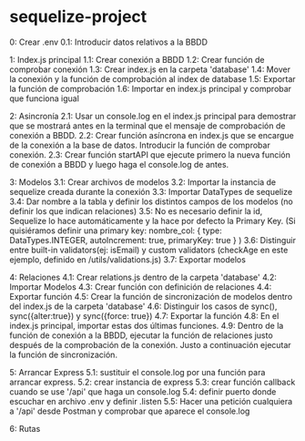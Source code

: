 # sequelize-project

0: Crear .env
  0.1: Introducir datos relativos a la BBDD

1: Index.js principal
1.1: Crear conexión a BBDD
  1.2: Crear función de comprobar conexión
  1.3: Crear index.js en la carpeta 'database'
  1.4: Mover la conexión y la función de comprobación al index de database
  1.5: Exportar la función de comprobación
  1.6: Importar en index.js principal y comprobar que funciona igual

2: Asincronía
  2.1: Usar un console.log en el index.js principal para demostrar que se mostrará antes en la terminal que el mensaje de comprobación de conexión a BBDD.
  2.2: Crear función asíncrona en index.js que se encargue de la conexión a la base de datos. Introducir la función de comprobar conexión.
  2.3: Crear función startAPI que ejecute primero la nueva función de conexión a BBDD y luego haga el console.log de antes.

3: Modelos
  3.1: Crear archivos de modelos
  3.2: Importar la instancia de sequelize creada durante la conexión
  3.3: Importar DataTypes de sequelize
  3.4: Dar nombre a la tabla y definir los distintos campos de los modelos (no definir los que indican relaciones)
  3.5: No es necesario definir la id, Sequelize lo hace automáticamente y la hace por defecto la Primary Key.
  (Si quisiéramos definir una primary key:
    nombre_col: {
      type: DataTypes.INTEGER,
      autoIncrement: true,
      primaryKey: true
    }
  )
  3.6: Distinguir entre built-in validators(ej: isEmail) y custom validators (checkAge en este ejemplo, definido en /utils/validations.js)
  3.7: Exportar modelos

4: Relaciones
  4.1: Crear relations.js dentro de la carpeta 'database'
  4.2: Importar Modelos
  4.3: Crear función con definición de relaciones
  4.4: Exportar función
  4.5: Crear la función de sincronización de modelos dentro del index.js de la carpeta 'database'
  4.6: Distinguir los casos de sync(), sync({alter:true}) y sync({force: true})
  4.7: Exportar la función
  4.8: En el index.js principal, importar estas dos últimas funciones.
  4.9: Dentro de la función de conexión a la BBDD, ejecutar la función de relaciones justo después de la comprobación de la conexión. Justo a continuación ejecutar la función de sincronización.

5: Arrancar Express
  5.1: sustituir el console.log por una función para arrancar express.
  5.2: crear instancia de express
  5.3: crear función callback cuando se use '/api' que haga un console.log
  5.4: definir puerto donde escuchar en archivo .env y definir .listen
  5.5: Hacer una petición cualquiera a '/api' desde Postman y comprobar que aparece el console.log

6: Rutas
